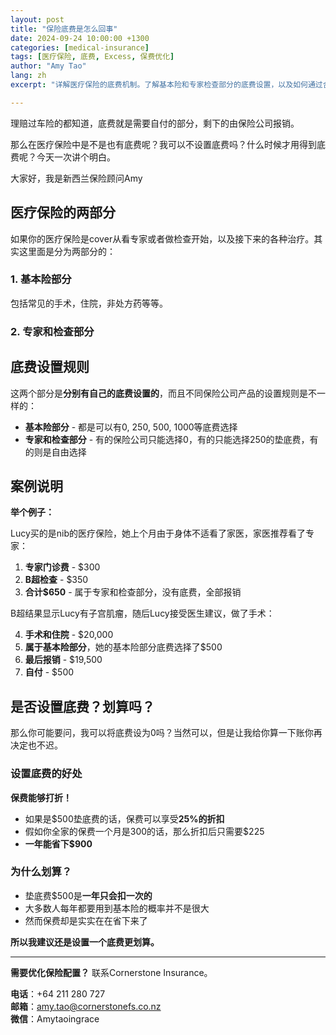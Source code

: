 ```yaml
---
layout: post
title: "保险底费是怎么回事"
date: 2024-09-24 10:00:00 +1300
categories: [medical-insurance]
tags: [医疗保险, 底费, Excess, 保费优化]
author: "Amy Tao"
lang: zh
excerpt: "详解医疗保险的底费机制。了解基本险和专家检查部分的底费设置，以及如何通过合理设置底费节省25%保费。"

---
```


理赔过车险的都知道，底费就是需要自付的部分，剩下的由保险公司报销。

那么在医疗保险中是不是也有底费呢？我可以不设置底费吗？什么时候才用得到底费呢？今天一次讲个明白。

大家好，我是新西兰保险顾问Amy

## 医疗保险的两部分

如果你的医疗保险是cover从看专家或者做检查开始，以及接下来的各种治疗。其实这里面是分为两部分的：

### 1. 基本险部分
包括常见的手术，住院，非处方药等等。

### 2. 专家和检查部分

## 底费设置规则

这两个部分是**分别有自己的底费设置的**，而且不同保险公司产品的设置规则是不一样的：

- **基本险部分** - 都是可以有0, 250, 500, 1000等底费选择
- **专家和检查部分** - 有的保险公司只能选择0，有的只能选择250的垫底费，有的则是自由选择

## 案例说明

**举个例子：**

Lucy买的是nib的医疗保险，她上个月由于身体不适看了家医，家医推荐看了专家：

1. **专家门诊费** - $300
2. **B超检查** - $350
3. **合计$650** - 属于专家和检查部分，没有底费，全部报销

B超结果显示Lucy有子宫肌瘤，随后Lucy接受医生建议，做了手术：

4. **手术和住院** - $20,000
5. **属于基本险部分**，她的基本险部分底费选择了$500
6. **最后报销** - $19,500
7. **自付** - $500

## 是否设置底费？划算吗？

那么你可能要问，我可以将底费设为0吗？当然可以，但是让我给你算一下账你再决定也不迟。

### 设置底费的好处

**保费能够打折！**

- 如果是$500垫底费的话，保费可以享受**25%的折扣**
- 假如你全家的保费一个月是300的话，那么折扣后只需要$225
- **一年能省下$900**

### 为什么划算？

- 垫底费$500是**一年只会扣一次的**
- 大多数人每年都要用到基本险的概率并不是很大
- 然而保费却是实实在在省下来了

**所以我建议还是设置一个底费更划算。**



---

**需要优化保险配置？** 联系Cornerstone Insurance。

**电话**：+64 211 280 727  
**邮箱**：amy.tao@cornerstonefs.co.nz  
**微信**：Amytaoingrace
